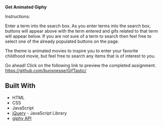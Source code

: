 **Get Animated Giphy**

Instructions:

Enter a term into the search box.
As you enter terms into the search box, buttons will appear above with the term entered and gifs related to that term will appear below.
If you are not sure of a term to search then feel free to select one of the already populated buttons on the page.

The theme is animated movies to inspire you to enter your favorite childhood movie, but feel free to search any items that is of interest to you.

Go ahead! Click on the following link to preview the completed assignment.  
https://github.com/bunsnesse/GifTastic/


  
## Built With


* HTML
* CSS
* JavaScript 
* [jQuery](https://api.jquery.com/) - JavaScript Library
* [giphy API](https://developers.giphy.com/docs/)   

